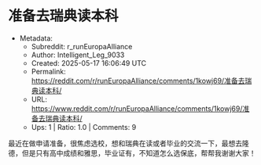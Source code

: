 # 准备去瑞典读本科

- Metadata:
  - Subreddit: r_runEuropaAlliance
  - Author: Intelligent_Leg_9033
  - Created: 2025-05-17 16:06:49 UTC
  - Permalink: https://reddit.com/r/runEuropaAlliance/comments/1kowj69/准备去瑞典读本科/
  - URL: https://www.reddit.com/r/runEuropaAlliance/comments/1kowj69/准备去瑞典读本科/
  - Ups: 1 | Ratio: 1.0 | Comments: 9


最近在做申请准备，很焦虑选校，想和瑞典在读或者毕业的交流一下，最想去隆德，但是只有高中成绩和雅思，毕业证有，不知道怎么选保底，帮帮我谢谢大家！

